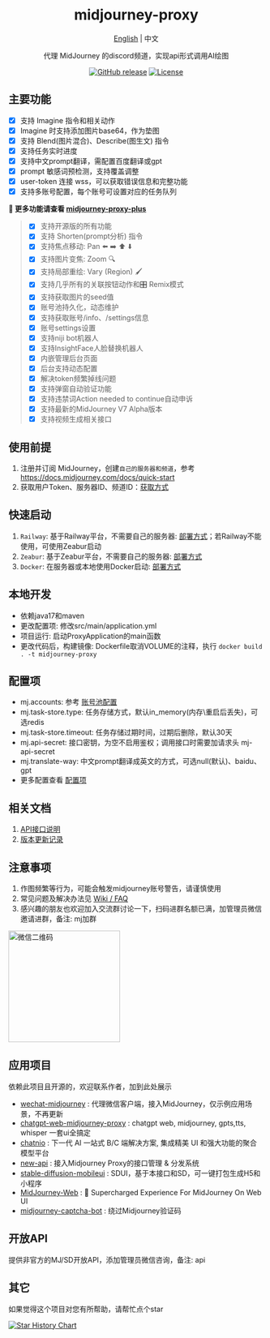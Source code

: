 <div align="center">

<h1 align="center">midjourney-proxy</h1>

[English](./README_US.md) | 中文

代理 MidJourney 的discord频道，实现api形式调用AI绘图

[![GitHub release](https://img.shields.io/static/v1?label=release&message=v2.6.3&color=blue)](https://www.github.com/novicezk/midjourney-proxy)
[![License](https://img.shields.io/badge/license-Apache%202-4EB1BA.svg)](https://www.apache.org/licenses/LICENSE-2.0.html)

</div>

## 主要功能

- [x] 支持 Imagine 指令和相关动作
- [x] Imagine 时支持添加图片base64，作为垫图
- [x] 支持 Blend(图片混合)、Describe(图生文) 指令
- [x] 支持任务实时进度
- [x] 支持中文prompt翻译，需配置百度翻译或gpt
- [x] prompt 敏感词预检测，支持覆盖调整
- [x] user-token 连接 wss，可以获取错误信息和完整功能
- [x] 支持多账号配置，每个账号可设置对应的任务队列

**🚀 更多功能请查看 [midjourney-proxy-plus](https://github.com/litter-coder/midjourney-proxy-plus)**
> - [x] 支持开源版的所有功能
> - [x] 支持 Shorten(prompt分析) 指令
> - [x] 支持焦点移动: Pan ⬅️ ➡️ ⬆️ ⬇️
> - [x] 支持图片变焦: Zoom 🔍
> - [x] 支持局部重绘: Vary (Region) 🖌
> - [x] 支持几乎所有的关联按钮动作和🎛️ Remix模式
> - [x] 支持获取图片的seed值
> - [x] 账号池持久化，动态维护
> - [x] 支持获取账号/info、/settings信息
> - [x] 账号settings设置
> - [x] 支持niji bot机器人
> - [x] 支持InsightFace人脸替换机器人
> - [x] 内嵌管理后台页面
> - [x] 后台支持动态配置
> - [x] 解决token频繁掉线问题
> - [x] 支持弹窗自动验证功能
> - [x] 支持违禁词Action needed to continue自动申诉
> - [x] 支持最新的MidJourney V7 Alpha版本
> - [x] 支持视频生成相关接口

## 使用前提

1. 注册并订阅 MidJourney，创建`自己的服务器和频道`，参考 https://docs.midjourney.com/docs/quick-start
2. 获取用户Token、服务器ID、频道ID：[获取方式](./docs/discord-params.md)

## 快速启动

1. `Railway`: 基于Railway平台，不需要自己的服务器: [部署方式](./docs/railway-start.md)；若Railway不能使用，可使用Zeabur启动
2. `Zeabur`: 基于Zeabur平台，不需要自己的服务器: [部署方式](./docs/zeabur-start.md)
3. `Docker`: 在服务器或本地使用Docker启动: [部署方式](./docs/docker-start.md)

## 本地开发

- 依赖java17和maven
- 更改配置项: 修改src/main/application.yml
- 项目运行: 启动ProxyApplication的main函数
- 更改代码后，构建镜像: Dockerfile取消VOLUME的注释，执行 `docker build . -t midjourney-proxy`

## 配置项

- mj.accounts: 参考 [账号池配置](./docs/config.md#%E8%B4%A6%E5%8F%B7%E6%B1%A0%E9%85%8D%E7%BD%AE%E5%8F%82%E8%80%83)
- mj.task-store.type: 任务存储方式，默认in_memory(内存\重启后丢失)，可选redis
- mj.task-store.timeout: 任务存储过期时间，过期后删除，默认30天
- mj.api-secret: 接口密钥，为空不启用鉴权；调用接口时需要加请求头 mj-api-secret
- mj.translate-way: 中文prompt翻译成英文的方式，可选null(默认)、baidu、gpt
- 更多配置查看 [配置项](./docs/config.md)

## 相关文档

1. [API接口说明](./docs/api.md)
2. [版本更新记录](https://github.com/novicezk/midjourney-proxy/wiki/%E6%9B%B4%E6%96%B0%E8%AE%B0%E5%BD%95)

## 注意事项

1. 作图频繁等行为，可能会触发midjourney账号警告，请谨慎使用
2. 常见问题及解决办法见 [Wiki / FAQ](https://github.com/novicezk/midjourney-proxy/wiki/FAQ)
3. 感兴趣的朋友也欢迎加入交流群讨论一下，扫码进群名额已满，加管理员微信邀请进群，备注: mj加群

 <img src="https://raw.githubusercontent.com/novicezk/midjourney-proxy/main/docs/manager-qrcode.png" width="220" alt="微信二维码"/>

## 应用项目

依赖此项目且开源的，欢迎联系作者，加到此处展示

- [wechat-midjourney](https://github.com/novicezk/wechat-midjourney) : 代理微信客户端，接入MidJourney，仅示例应用场景，不再更新
- [chatgpt-web-midjourney-proxy](https://github.com/Dooy/chatgpt-web-midjourney-proxy) : chatgpt web, midjourney,
  gpts,tts, whisper 一套ui全搞定
- [chatnio](https://github.com/Deeptrain-Community/chatnio) : 下一代 AI 一站式 B/C 端解决方案, 集成精美 UI 和强大功能的聚合模型平台
- [new-api](https://github.com/Calcium-Ion/new-api) : 接入Midjourney Proxy的接口管理 & 分发系统
- [stable-diffusion-mobileui](https://github.com/yuanyuekeji/stable-diffusion-mobileui) : SDUI，基于本接口和SD，可一键打包生成H5和小程序
- [MidJourney-Web](https://github.com/ConnectAI-E/MidJourney-Web) : 🍎 Supercharged Experience For MidJourney On Web UI
- [midjourney-captcha-bot](https://github.com/ye4241/midjourney-captcha-bot) : 绕过Midjourney验证码

## 开放API

提供非官方的MJ/SD开放API，添加管理员微信咨询，备注: api

## 其它

如果觉得这个项目对您有所帮助，请帮忙点个star

[![Star History Chart](https://api.star-history.com/svg?repos=novicezk/midjourney-proxy&type=Date)](https://star-history.com/#novicezk/midjourney-proxy&Date)
